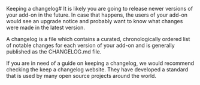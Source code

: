 Keeping a changelog#
It is likely you are going to release newer versions of your add-on in the future. In case that happens, the users of your add-on would see an upgrade notice and probably want to know what changes were made in the latest version.

A changelog is a file which contains a curated, chronologically ordered list of notable changes for each version of your add-on and is generally published as the CHANGELOG.md file.

If you are in need of a guide on keeping a changelog, we would recommend checking the keep a changelog website. They have developed a standard that is used by many open source projects around the world.